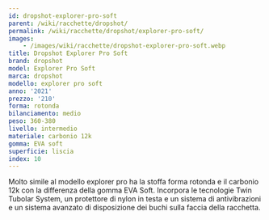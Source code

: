 ```yaml
---
id: dropshot-explorer-pro-soft
parent: /wiki/racchette/dropshot/
permalink: /wiki/racchette/dropshot/explorer-pro-soft/
images:
    - /images/wiki/racchette/dropshot-explorer-pro-soft.webp
title: Dropshot Explorer Pro Soft
brand: dropshot
model: Explorer Pro Soft
marca: dropshot
modello: explorer pro soft
anno: '2021'
prezzo: '210'
forma: rotonda
bilanciamento: medio
peso: 360-380
livello: intermedio
materiale: carbonio 12k
gomma: EVA soft
superficie: liscia
index: 10
---
```

Molto simile al modello explorer pro ha la stoffa forma rotonda e il carbonio 12k con la differenza della gomma EVA Soft. Incorpora le tecnologie Twin Tubolar System, un protettore di nylon in testa e un sistema di antivibrazioni e un sistema avanzato di disposizione dei buchi sulla faccia della racchetta.